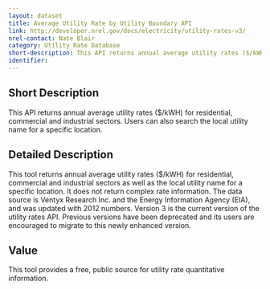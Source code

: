 ```yaml
---
layout: dataset
title: Average Utility Rate by Utility Boundary API
link: http://developer.nrel.gov/docs/electricity/utility-rates-v3/
nrel-contact: Nate Blair 
category: Utility Rate Database
short-description: This API returns annual average utility rates ($/kWH) for residential, commercial and industrial sectors. Users can also search the local utility name for a specific location. 
identifier: 
---
```


## Short Description

This API returns annual average utility rates ($/kWH) for residential, commercial and industrial sectors. Users can also search the local utility name for a specific location. 

## Detailed Description

This tool returns annual average utility rates ($/kWH) for residential, commercial and industrial sectors as well as the local utility name for a specific location. It does not return complex rate information. The data source is Ventyx Research Inc. and the Energy Information Agency (EIA), and was updated with 2012 numbers. Version 3 is the current version of the utility rates API. Previous versions have been deprecated and its users are encouraged to migrate to this newly enhanced version.


## Value

This tool provides a free, public source for utility rate 
quantitative information.
